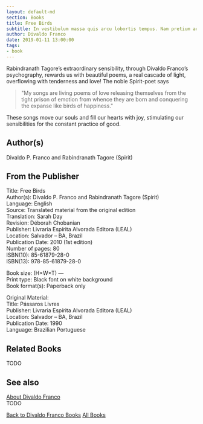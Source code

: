 ```yaml
---
layout: default-md
section: Books
title: Free Birds
subtitle: In vestibulum massa quis arcu lobortis tempus. Nam pretium arcu in odio vulputate luctus.
author: Divaldo Franco
date: 2019-01-11 13:00:00
tags: 
- book
---
```


Rabindranath Tagore’s extraordinary sensibility, through Divaldo Franco’s psychography, rewards us with beautiful poems, a real cascade of light, overflowing with tenderness and love! The noble Spirit-poet says
> "My songs are living poems of love releasing themselves from the tight prison of emotion from whence they are born and conquering the expanse like birds of happiness."

These songs move our souls and fill our hearts with joy, stimulating our sensibilities for the constant practice of good.

## Author(s)
Divaldo P. Franco and Rabindranath Tagore (Spirit)

## From the Publisher
Title: 	Free Birds  
Author(s): 	Divaldo P. Franco and Rabindranath Tagore (Spirit)  
Language: 	English  
Source: 	Translated material from the original edition  
Translation: 	Sarah Day  
Revision: 	Déborah Chobanian  
Publisher: 	Livraria Espírita Alvorada Editora (LEAL)  
Location: 	Salvador – BA, Brazil  
Publication Date: 	2010 (1st edition)  
Number of pages: 	80  
ISBN(10): 	85-61879-28-0  
ISBN(13): 	978-85-61879-28-0  
  
Book size: (H×W×T) 	—  
Print type: 	Black font on white background  
Book format(s): 	Paperback only  
  
Original Material: 	  
Title: 	Pássaros Livres  
Publisher: 	Livraria Espírita Alvorada Editora (LEAL)  
Location: 	Salvador – BA, Brazil  
Publication Date: 	1990  
Language: 	Brazilian Portuguese  



## Related Books
TODO

## See also
[About Divaldo Franco](/profile/divaldo-franco)  
TODO


<a href="/books/divaldo-franco" class="button">Back to Divaldo Franco Books</a>
<a href="/books" class="button">All Books</a>

